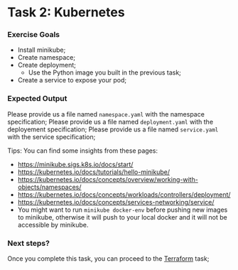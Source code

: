 # Task 2: Kubernetes
### Exercise Goals

* Install minikube;
* Create namespace;
* Create deployment;
  * Use the Python image you built in the previous task;
* Create a service to expose your pod;

### Expected Output

Please provide us a file named `namespace.yaml` with the namespace specification;
Please provide us a file named `deployment.yaml` with the deployement specification;
Please provide us a file named `service.yaml` with the service specification;

Tips: You can find some insights from these pages:
 - https://minikube.sigs.k8s.io/docs/start/
 - https://kubernetes.io/docs/tutorials/hello-minikube/
 - https://kubernetes.io/docs/concepts/overview/working-with-objects/namespaces/
 - https://kubernetes.io/docs/concepts/workloads/controllers/deployment/
 - https://kubernetes.io/docs/concepts/services-networking/service/
 - You might want to run `minikube docker-env` before pushing new images to minikube, otherwise it will push to your local docker and it will not be accessible by minikube.

### Next steps?

Once you complete this task, you can proceed to the [Terraform](../terraform) task;
